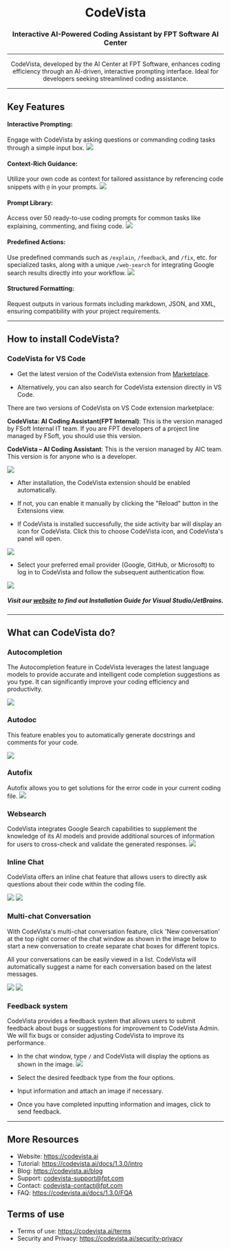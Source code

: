 <div align="center">

# CodeVista
### Interactive AI-Powered Coding Assistant by FPT Software AI Center

---

CodeVista, developed by the AI Center at FPT Software, enhances coding efficiency through an AI-driven, interactive prompting interface. Ideal for developers seeking streamlined coding assistance.

---

</div>

## Key Features

#### Interactive Prompting: 
Engage with CodeVista by asking questions or commanding coding tasks through a simple input box.
![](./media/feature/chatbox.png)

#### Context-Rich Guidance: 
Utilize your own code as context for tailored assistance by referencing code snippets with `@` in your prompts.
![](./media/feature/@.png)

#### Prompt Library: 
Access over 50 ready-to-use coding prompts for common tasks like explaining, commenting, and fixing code.
![](./media/feature/prompt_library.png)

#### Predefined Actions: 
Use predefined commands such as `/explain`, `/feedback`, and `/fix`, etc. for specialized tasks, along with a unique `/web-search` for integrating Google search results directly into your workflow.
![](./media/feature/pre_define.png)

#### Structured Formatting: 
Request outputs in various formats including markdown, JSON, and XML, ensuring compatibility with your project requirements.


---

## How to install CodeVista?

### CodeVista for VS Code

- Get the latest version of the CodeVista extension from [Marketplace](https://marketplace.visualstudio.com/items?itemName=AIC.codeVista).

- Alternatively, you can also search for CodeVista extension directly in VS Code.

There are two versions of CodeVista on VS Code extension marketplace:

**CodeVista: AI Coding Assistant(FPT Internal)**: This is the version managed by FSoft Internal IT team. If you are FPT developers of a project line managed by FSoft, you should use this version.

**CodeVista – AI Coding Assistant**: This is the version managed by AIC team. This version is for anyone who is a developer.

![](./media/installation/codevista_version.png)

- After installation, the CodeVista extension should be enabled automatically.

- If not, you can enable it manually by clicking the "Reload" button in the Extensions view.

- If CodeVista is installed successfully, the side activity bar will display an icon for CodeVista. Click this to choose CodeVista icon, and CodeVista's panel will open.

![](./media/installation/codevista_icon.png)

- Select your preferred email provider (Google, GitHub, or Microsoft) to log in to CodeVista and follow the subsequent authentication flow.

![](./media/installation/login.png)

##### Visit our [website](https://codevista.ai/docs/1.3.0/installation) to find out Installation Guide for Visual Studio/JetBrains.

---

## What can CodeVista do?

### Autocompletion
The Autocompletion feature in CodeVista leverages the latest language models to provide accurate and intelligent code completion suggestions as you type. It can significantly improve your coding efficiency and productivity.

![](./media/feature/completion.gif)

### Autodoc
This feature enables you to automatically generate docstrings and comments for your code. 

![](./media/feature/autodoc.png)

### Autofix

Autofix allows you to get solutions for the error code in your current coding file.
![](./media/feature/fix%20bug.gif)

### Websearch

CodeVista integrates Google Search capabilities to supplement the knowledge of its AI models and provide additional sources of information for users to cross-check and validate the generated responses. 
![](./media/feature/websearch.png)

### Inline Chat

CodeVista offers an inline chat feature that allows users to directly ask questions about their code within the coding file.

![](./media/feature/inline1.png)
![](./media/feature/inline2.png)


### Multi-chat Conversation

With CodeVista's multi-chat conversation feature, click 'New conversation' at the top right corner of the chat window as shown in the image below to start a new conversation to create separate chat boxes for different topics. 

All your conversations can be easily viewed in a list. CodeVista will automatically suggest a name for each conversation based on the latest messages.

![](./media/feature/multichat1.png)
![](./media/feature/multichat2.png)

### Feedback system

CodeVista provides a feedback system that allows users to submit feedback about bugs or suggestions for improvement to CodeVista Admin. We will fix bugs or consider adjusting CodeVista to improve its performance.

- In the chat window, type `/` and CodeVista will display the options as shown in the image.
![](./media/feature/feedback.png)

- Select the desired feedback type from the four options.

- Input information and attach an image if necessary.

- Once you have completed inputting information and images, click to send feedback.

---



## More Resources

- Website: https://codevista.ai
- Tutorial: https://codevista.ai/docs/1.3.0/intro
- Blog: https://codevista.ai/blog
- Support: codevista-support@fpt.com
- Contact: codevista-contact@fpt.com
- FAQ: https://codevista.ai/docs/1.3.0/FQA

## Terms of use

- Terms of use: https://codevista.ai/terms
- Security and Privacy: https://codevista.ai/security-privacy
